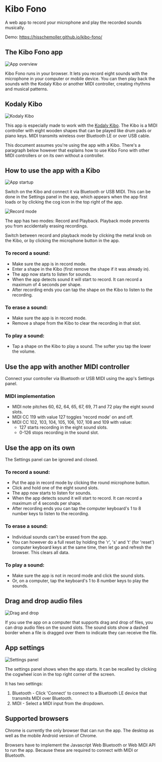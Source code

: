 # Kibo Fono

A web app to record your microphone and play the recorded sounds musically.

Demo: https://hisschemoller.github.io/kibo-fono/

## The Kibo Fono app

![App overview](assets/img/kibo-fono-overview.jpg 'App overview')

Kibo Fono runs in your browser. It lets you record eight sounds with the microphone in your computer or mobile device. You can then play back the sounds with the Kodaly Kibo or another MIDI controller, creating rhythms and musical patterns.

## Kodaly Kibo

![Kodaly Kibo](assets/img/kibo-bb-prospettiva.png 'Kodaly Kibo')

This app is especially made to work with the [Kodaly Kibo](https://www.kodaly.app/). The Kibo is a MIDI controller with eight wooden shapes that can be played like drum pads or piano keys. MIDI transmits wireless over Bluetooth LE or over USB cable.

This document assumes you're using the app with a Kibo. There's a paragraph below however that explains how to use Kibo Fono with other MIDI controllers or on its own without a controller.

## How to use the app with a Kibo

![App startup](assets/img/kibo-fono-startup.jpg 'App startup')

Switch on the Kibo and connect it via Bluetooth or USB MIDI. This can be done in the Settings panel in the app, which appears when the app first loads or by clicking the cog icon in the top right of the app.

![Record mode](assets/img/kibo-fono-record-mode.jpg 'Record mode')

The app has two modes: Record and Playback. Playback mode prevents you from accidentally erasing recordings.

Switch between record and playback mode by clicking the metal knob on the Kibo, or by clicking the microphone button in the app.

### To record a sound:

* Make sure the app is in record mode.
* Enter a shape in the Kibo (first remove the shape if it was already in).
* The app now starts to listen for sounds.
* When the app detects sound it will start to record. It can record a maximum of 4 seconds per shape.
* After recording ends you can tap the shape on the Kibo to listen to the recording.

### To erase a sound:

* Make sure the app is in record mode.
* Remove a shape from the Kibo to clear the recording in that slot.

### To play a sound:

* Tap a shape on the Kibo to play a sound. The softer you tap the lower the volume.

## Use the app with another MIDI controller

Connect your controller via Bluetooth or USB MIDI using the app's Settings panel.

### MIDI implementation

* MIDI note pitches 60, 62, 64, 65, 67, 69, 71 and 72 play the eight sound slots.
* MIDI CC 119 with value 127 toggles 'record mode' on and off.
* MIDI CC 102, 103, 104, 105, 106, 107, 108 and 109 with value:
  * 127 starts recording in the eight sound slots.
  * 0-126 stops recording in the sound slot.

## Use the app on its own

The Settings panel can be ignored and closed.

### To record a sound:

* Put the app in record mode by clicking the round microphone button.
* Click and hold one of the eight sound slots.
* The app now starts to listen for sounds.
* When the app detects sound it will start to record. It can record a maximum of 4 seconds per shape.
* After recording ends you can tap the computer keyboard's 1 to 8 number keys to listen to the recording.

### To erase a sound:

* Individual sounds can't be erased from the app. 
* You can however do a full reset by holding the 'r', 's' and 't' (for 'reset') computer keyboard keys at the same time, then let go and refresh the browser. This clears all data.

### To play a sound:

* Make sure the app is not in record mode and click the sound slots.
* Or, on a computer, tap the keyboard's 1 to 8 number keys to play the sounds.

## Drag and drop audio files

![Drag and drop](assets/img/kibo-fono-dragdrop.jpg 'Drag and drop')

If you use the app on a computer that supports drag and drop of files, you can drop audio files on the sound slots. The sound slots show a dashed border when a file is dragged over them to indicate they can receive the file.

## App settings

![Settings panel](assets/img/kibo-fono-settings.jpg 'Settings panel')

The settings panel shows when the app starts. It can be recalled by clicking the cogwheel icon in the top right corner of the screen.

It has two settings:

1. Bluetooth - Click 'Connect' to connect to a Bluetooth LE device that transmits MIDI over Bluetooth.
2. MIDI - Select a MIDI input from the dropdown.

## Supported browsers

Chrome is currently the only browser that can run the app. The desktop as well as the mobile Android version of Chrome.

Browsers have to implement the Javascript Web Bluetooth or Web MIDI API to run the app. Because these are required to connect with MIDI or Bluetooth.

